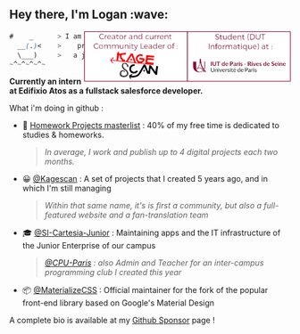 <h2 align="left">Hey there, I'm Logan :wave:</h2>

<img align="right" width="370" alt="Logan TANN - Creator & Community Leader of Kagescan.fr, Student at the IUT of Paris University" src="gh_md_1.png"/>

```css
#    _      > I am a french CS student who loves <
  __(.)<    >    programming and Kagerou Daze,   <
  \___)     >   a japanese mixed-media series !  <
~^~^~^~^~
```


**Currently an intern at Edifixio Atos as a fullstack salesforce developer.**

What i'm doing in github :

- 📜 [Homework Projects masterlist](homeworks.md) : 40% of my free time is dedicated to studies & homeworks.  
    > *In average, I work and publish up to 4 digital projects each two months.*
- 😀 [@Kagescan](https://github.com/Kagescan) : A set of projects that I created 5 years ago, and in which I'm still managing  
    > *Within that same name, it's is first a community, but also a full-featured website and a fan-translation team*
- 🎓 [@SI-Cartesia-Junior](https://github.com/SI-Cartesia-Junior) : Maintaining apps and the IT infrastructure of the Junior Enterprise of our campus
    > *[@CPU-Paris](https://github.com/CPU-Paris/) : also Admin and Teacher for an inter-campus programming club I created this year*
- 📦 [@MaterializeCSS](https://github.com/materializecss) : Official maintainer for the fork of the popular front-end library based on Google's Material Design
      
A complete bio is available at my [Github Sponsor](https://github.com/sponsors/LoganTann) page !
